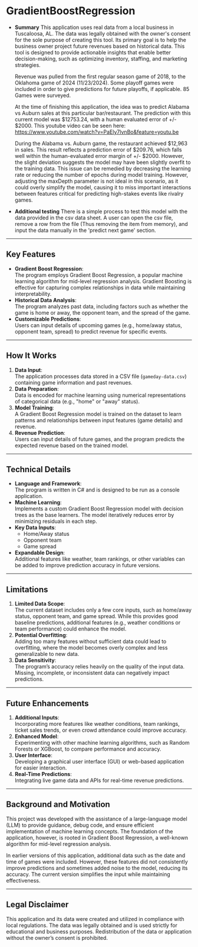 # GradientBoostRegression

- **Summary**
    This application uses real data from a local business in Tuscaloosa, AL. The data was legally obtained with the owner's consent for the sole purpose of creating this tool. Its primary goal is to help the business owner project future revenues based on historical data. This tool is designed to provide actionable insights that enable better decision-making, such as optimizing inventory, staffing, and marketing strategies.

    Revenue was pulled from the first regular season game of 2018, to the Oklahoma game of 2024 (11/23/2024). Some playoff games were included in order to give predictions for future playoffs, if applicable. 85 Games were surveyed.

    At the time of finishing this application, the idea was to predict Alabama vs Auburn sales at this particular bar/restaurant. The prediction with this current model was $12753.24, with a human evaluated error of +/- $2000. This youtube video can be seen here: https://www.youtube.com/watch?v=PaEly7lvnBo&feature=youtu.be

    During the Alabama vs. Auburn game, the restaurant achieved $12,963 in sales. This result reflects a prediction error of $209.76, which falls well within the human-evaluated error margin of +/- $2000. However, the slight deviation suggests the model may have been slightly overfit to the training data. This issue can be remedied by decreasing the learning rate or reducing the number of epochs during model training. However, adjusting the maxDepth parameter is not ideal in this scenario, as it could overly simplify the model, causing it to miss important interactions between features critical for predicting high-stakes events like rivalry games.

- **Additional testing**
    There is a simple process to test this model with the data provided in the csv data sheet. A user can open the csv file, remove a row from the file (Thus removing the item from memory), and input the data manually in the 'predict next game' section.

---

## Key Features

- **Gradient Boost Regression**:  
  The program employs Gradient Boost Regression, a popular machine learning algorithm for mid-level regression analysis. Gradient Boosting is effective for capturing complex relationships in data while maintaining interpretability.
- **Historical Data Analysis**:  
  The program analyzes past data, including factors such as whether the game is home or away, the opponent team, and the spread of the game.
- **Customizable Predictions**:  
  Users can input details of upcoming games (e.g., home/away status, opponent team, spread) to predict revenue for specific events.

---

## How It Works

1. **Data Input**:  
   The application processes data stored in a CSV file (`gameday-data.csv`) containing game information and past revenues.
2. **Data Preparation**:  
   Data is encoded for machine learning using numerical representations of categorical data (e.g., "home" or "away" status).
3. **Model Training**:  
   A Gradient Boost Regression model is trained on the dataset to learn patterns and relationships between input features (game details) and revenue.
4. **Revenue Prediction**:  
   Users can input details of future games, and the program predicts the expected revenue based on the trained model.

---

## Technical Details

- **Language and Framework**:  
  The program is written in C# and is designed to be run as a console application.
- **Machine Learning**:  
  Implements a custom Gradient Boost Regression model with decision trees as the base learners. The model iteratively reduces error by minimizing residuals in each step.
- **Key Data Inputs**:
  - Home/Away status
  - Opponent team
  - Game spread
- **Expandable Design**:  
  Additional features like weather, team rankings, or other variables can be added to improve prediction accuracy in future versions.

---

## Limitations

1. **Limited Data Scope**:  
   The current dataset includes only a few core inputs, such as home/away status, opponent team, and game spread. While this provides good baseline predictions, additional features (e.g., weather conditions or team performance) could enhance the model.
2. **Potential Overfitting**:  
   Adding too many features without sufficient data could lead to overfitting, where the model becomes overly complex and less generalizable to new data.
3. **Data Sensitivity**:  
   The program’s accuracy relies heavily on the quality of the input data. Missing, incomplete, or inconsistent data can negatively impact predictions.

---

## Future Enhancements

1. **Additional Inputs**:  
   Incorporating more features like weather conditions, team rankings, ticket sales trends, or even crowd attendance could improve accuracy.
2. **Enhanced Model**:  
   Experimenting with other machine learning algorithms, such as Random Forests or XGBoost, to compare performance and accuracy.
3. **User Interface**:  
   Developing a graphical user interface (GUI) or web-based application for easier interaction.
4. **Real-Time Predictions**:  
   Integrating live game data and APIs for real-time revenue predictions.

---

## Background and Motivation

This project was developed with the assistance of a large-language model (LLM) to provide guidance, debug code, and ensure efficient implementation of machine learning concepts. The foundation of the application, however, is rooted in Gradient Boost Regression, a well-known algorithm for mid-level regression analysis.

In earlier versions of this application, additional data such as the date and time of games were included. However, these features did not consistently improve predictions and sometimes added noise to the model, reducing its accuracy. The current version simplifies the input while maintaining effectiveness.

---

## Legal Disclaimer

This application and its data were created and utilized in compliance with local regulations. The data was legally obtained and is used strictly for educational and business purposes. Redistribution of the data or application without the owner’s consent is prohibited.
